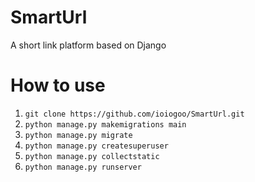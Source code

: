 # SmartUrl
A short link platform based on Django
# How to use
1. `git clone https://github.com/ioiogoo/SmartUrl.git`
2. `python manage.py makemigrations main`
3. `python manage.py migrate`
4. `python manage.py createsuperuser`
5. `python manage.py collectstatic`
6. `python manage.py runserver`
